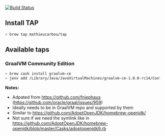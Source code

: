 [![Build Status](https://travis-ci.org/mathieucarbou/homebrew-tap.svg?branch=master)](https://travis-ci.org/mathieucarbou/homebrew-tap)

## Install TAP

```bash
> brew tap mathieucarbou/tap
```

## Available taps

### GraalVM Community Edition

```bash
> brew cask install graalvm-ce
> jenv add /Library/Java/JavaVirtualMachines/graalvm-ce-1.0.0-rc14/Contents/Home/
```

__Notes:__

* Adpated from https://github.com/fniephaus (https://github.com/oracle/graal/issues/959)
* Ideally needs to be in GraalVM repo and supported by them
* Similar to https://github.com/AdoptOpenJDK/homebrew-openjdk/
* Not sure if we need the symlink like in https://github.com/AdoptOpenJDK/homebrew-openjdk/blob/master/Casks/adoptopenjdk9.rb

